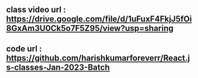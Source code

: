 ## class video url : https://drive.google.com/file/d/1uFuxF4FkjJ5fOi8GxAm3U0Ck5o7F5Z95/view?usp=sharing

## code url : https://github.com/harishkumarforeverr/React.js-classes-Jan-2023-Batch
